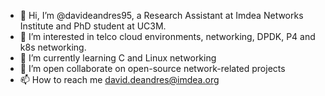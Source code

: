 - 👋 Hi, I’m @davideandres95, a Research Assistant at Imdea Networks Institute and PhD student at UC3M.
- 👀 I’m interested in telco cloud environments, networking, DPDK, P4 and k8s networking.
- 🌱 I’m currently learning C and Linux networking
- 💞️ I’m open collaborate on open-source network-related projects
- 📫 How to reach me david.deandres@imdea.org

<!---
davideandres95/davideandres95 is a ✨ special ✨ repository because its `README.md` (this file) appears on your GitHub profile.
You can click the Preview link to take a look at your changes.
--->
